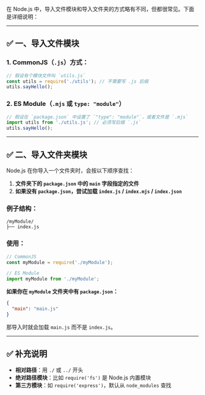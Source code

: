 在 Node.js 中，导入文件模块和导入文件夹的方式略有不同，但都很常见。下面是详细说明：

---

## ✅ 一、导入文件模块

### 1. CommonJS（`.js`）方式：
```js
// 假设有个模块文件叫 `utils.js`
const utils = require('./utils'); // 不需要写 .js 后缀
utils.sayHello();
```

### 2. ES Module（`.mjs` 或 `type: "module"`）
```js
// 假设在 `package.json` 中设置了 `"type": "module"`，或者文件是 `.mjs`
import utils from './utils.js'; // 必须写后缀 `.js`
utils.sayHello();
```

---

## ✅ 二、导入文件夹模块

Node.js 在你导入一个文件夹时，会按以下顺序查找：

1. **文件夹下的 `package.json` 中的 `main` 字段指定的文件**
2. **如果没有 `package.json`，尝试加载 `index.js` / `index.mjs` / `index.json`**

### 例子结构：
```
/myModule/
├── index.js
```

### 使用：
```js
// CommonJS
const myModule = require('./myModule');

// ES Module
import myModule from './myModule';
```

**如果你在 `myModule` 文件夹中有 `package.json`：**
```json
{
  "main": "main.js"
}
```
那导入时就会加载 `main.js` 而不是 `index.js`。

---

## ✅ 补充说明

- **相对路径**：用 `./` 或 `../` 开头
- **绝对路径模块**：比如 `require('fs')` 是 Node.js 内置模块
- **第三方模块**：如 `require('express')`，默认从 `node_modules` 查找